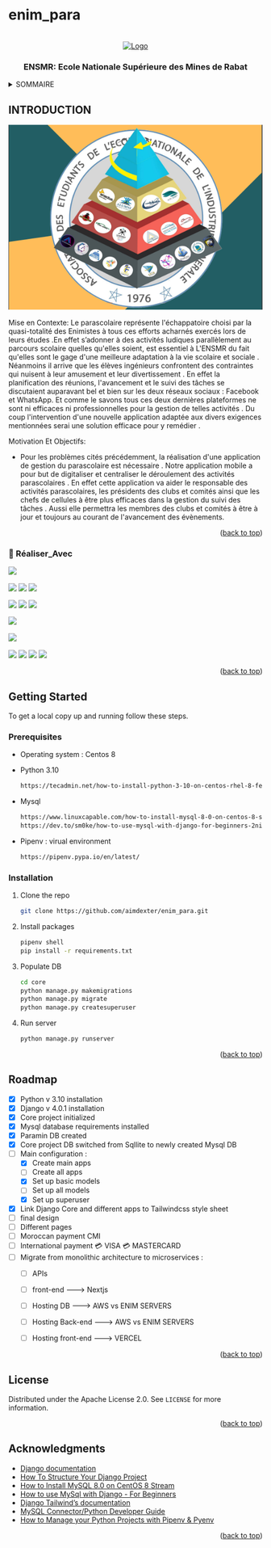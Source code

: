 # enim_para
<div id="top"></div>

<!-- PROJECT SHIELDS -->
<!--
*** I'm using markdown "reference style" links for readability.
*** Reference links are enclosed in brackets [ ] instead of parentheses ( ).
*** See the bottom of this document for the declaration of the reference variables
*** for contributors-url, forks-url, etc. This is an optional, concise syntax you may use.
*** https://www.markdownguide.org/basic-syntax/#reference-style-links
-->


<!-- PROJECT LOGO -->
<br />
<div align="center">
  <a href="https://github.com/othneildrew/Best-README-Template">
    <img src="https://cdn-05.9rayti.com/rsrc/cache/widen_292/uploads/2012/07/mines-rabat-logo.png" alt="Logo" >
  </a>

  <h3 align="center">ENSMR: Ecole Nationale Supérieure des Mines de Rabat</h3>

</div>



<!-- TABLE OF CONTENTS -->
<details>
  <summary>SOMMAIRE</summary>
  <ol>
    <li>
      <a href="#INTRODUCTION">INTRODUCTION</a>
      <ul>
        <li><a href="#Réaliser_Avec">Réaliser Avec</a></li>
      </ul>
    </li>
    <li>
      <a href="#getting-started">Getting Started</a>
      <ul>
        <li><a href="#prerequisites">Prerequisites</a></li>
        <li><a href="#installation">Installation</a></li>
      </ul>
    </li>
    <li><a href="#usage">Usage</a></li>
    <li><a href="#roadmap">Roadmap</a></li>
    <li><a href="#contributing">Contributing</a></li>
    <li><a href="#license">License</a></li>
    <li><a href="#contact">Contact</a></li>
    <li><a href="#acknowledgments">Acknowledgments</a></li>
  </ol>
</details>



<!-- ABOUT THE PROJECT -->
## INTRODUCTION
<div align="center">
  
[![Product Name Screen Shot][product-screenshot]](https://example.com)
  
</div>
Mise en Contexte:
Le parascolaire représente l'échappatoire choisi par la quasi-totalité des Enimistes à tous
ces efforts acharnés exercés lors de leurs études .En effet s’adonner à des activités
ludiques parallèlement au parcours scolaire quelles qu'elles soient, est essentiel à
L'ENSMR du fait qu'elles sont le gage d'une meilleure adaptation à la vie scolaire et
sociale .
Néanmoins il arrive que les élèves ingénieurs confrontent des contraintes qui nuisent à
leur amusement et leur divertissement .
En effet la planification des réunions, l'avancement et le suivi des tâches se discutaient
auparavant bel et bien sur les deux réseaux sociaux : Facebook et WhatsApp. Et comme
le savons tous ces deux dernières plateformes ne sont ni efficaces ni professionnelles
pour la gestion de telles activités . Du coup l'intervention d'une nouvelle application
adaptée aux divers exigences mentionnées serai une solution efficace pour y remédier .

Motivation Et Objectifs:
* Pour les problèmes cités précédemment, la réalisation d'une application de gestion du
parascolaire est nécessaire . Notre application mobile a pour but de digitaliser et
centraliser le déroulement des activités parascolaires . En effet cette application va aider
le responsable des activités parascolaires, les présidents des clubs et comités ainsi que
les chefs de cellules à être plus efficaces dans la gestion du suivi des tâches . Aussi elle
permettra les membres des clubs et comités à être à jour et toujours au courant de
l'avancement des évènements.

<p align="right">(<a href="#top">back to top</a>)</p>



### 💼 Réaliser_Avec

![](https://img.shields.io/badge/Design-figma-informational?style=flat&logo=figma&logoColor=white&color=4AB197)
<br>

![](https://img.shields.io/badge/Code-HTML5-informational?style=flat&logo=html5&logoColor=white&color=4AB197)
![](https://img.shields.io/badge/Style-CSS-informational?style=flat&logo=css3&logoColor=white&color=4AB197)
![](https://img.shields.io/badge/Style-Tailwind-informational?style=flat&logo=Tailwind-CSS&logoColor=white&color=4AB197)
<br>

![](https://img.shields.io/badge/Code-python-informational?style=flat&logo=python&logoColor=white&color=4AB197)
![](https://img.shields.io/badge/Code-django-informational?style=flat&logo=django&logoColor=white&color=4AB197)
![](https://img.shields.io/badge/Code-JavaScript-informational?style=flat&logo=JavaScript&logoColor=white&color=4AB197)
<br>

![](https://img.shields.io/badge/Db-MySQL-informational?style=flat&logo=MySQL&logoColor=white&color=4AB197)
<br>

![](https://img.shields.io/badge/Hosting-herokul-informational?style=flat&logo=heroku&logoColor=white&color=4AB197)


![](https://img.shields.io/badge/Tools-Actions-informational?style=flat&logo=github-actions&logoColor=white&color=4AB197)
![](https://img.shields.io/badge/Tools-NPM-informational?style=flat&logo=npm&logoColor=white&color=4AB197)
![](https://img.shields.io/badge/Tools-GitHub-informational?style=flat&logo=GitHub&logoColor=white&color=4AB197)
![](https://img.shields.io/badge/Tools-Jira-informational?style=flat&logo=Jira-Software&logoColor=white&color=4AB197)
<p align="right">(<a href="#top">back to top</a>)</p>



<!-- GETTING STARTED -->
## Getting Started

To get a local copy up and running follow these steps.

### Prerequisites

* Operating system : Centos 8
  
* Python 3.10
  
  ```sh
  https://tecadmin.net/how-to-install-python-3-10-on-centos-rhel-8-fedora/ 
  ```

* Mysql

  ```sh
  https://www.linuxcapable.com/how-to-install-mysql-8-0-on-centos-8-stream/
  https://dev.to/sm0ke/how-to-use-mysql-with-django-for-beginners-2ni0
  ```
  
* Pipenv : virual environment 

  ```sh
  https://pipenv.pypa.io/en/latest/
  ```

### Installation

1. Clone the repo
   ```sh
   git clone https://github.com/aimdexter/enim_para.git
   ```
2. Install packages
   ```sh
   pipenv shell
   pip install -r requirements.txt
   ```
3. Populate DB 
   ```sh
   cd core
   python manage.py makemigrations
   python manage.py migrate
   python manage.py createsuperuser
   ```
4. Run server 
   ```sh
   python manage.py runserver
   ```
<p align="right">(<a href="#top">back to top</a>)</p>



<!-- ROADMAP -->
## Roadmap

- [x] Python v 3.10 installation
- [x] Django v 4.0.1 installation
- [x] Core project initialized
- [x] Mysql database requirements installed
- [x] Paramin DB created
- [x] Core project DB switched from Sqllite to newly created Mysql DB
- [ ] Main configuration :
    - [x] Create main apps
    - [ ] Create all apps
    - [x] Set up basic models
    - [ ] Set up all models
    - [x] Set up superuser
- [x] Link Django Core and different apps to Tailwindcss style sheet
- [ ] final design
- [ ] Different pages
- [ ] Moroccan payment CMI
- [ ] International payment 💳 VISA 💳 MASTERCARD
- [ ] Migrate from monolithic architecture to microservices :
    - [ ] APIs
    - [ ] front-end ---> Nextjs
    - [ ] Hosting DB ---> AWS vs ENIM SERVERS
    - [ ] Hosting Back-end ---> AWS vs ENIM SERVERS
    - [ ] Hosting front-end ---> VERCEL


<p align="right">(<a href="#top">back to top</a>)</p>

<!-- LICENSE -->
## License

Distributed under the Apache License 2.0. See `LICENSE` for more information.

<p align="right">(<a href="#top">back to top</a>)</p>



<!-- ACKNOWLEDGMENTS -->
## Acknowledgments

* [Django documentation](https://docs.djangoproject.com/en/4.0/)
* [How To Structure Your Django Project](https://python.plainenglish.io/how-to-structure-your-django-project-a5d50333a644)
* [How to Install MySQL 8.0 on CentOS 8 Stream](https://www.linuxcapable.com/how-to-install-mysql-8-0-on-centos-8-stream/)
* [How to use MySql with Django - For Beginners](https://dev.to/sm0ke/how-to-use-mysql-with-django-for-beginners-2ni0)
* [Django Tailwind’s documentation](https://django-tailwind.readthedocs.io/en/latest/)
* [MySQL Connector/Python Developer Guide](https://dev.mysql.com/doc/connector-python/en/connector-python-django-backend.html)
* [How to Manage your Python Projects with Pipenv & Pyenv](https://www.rootstrap.com/blog/how-to-manage-your-python-projects-with-pipenv-pyenv/)


<p align="right">(<a href="#top">back to top</a>)</p>



<!-- MARKDOWN LINKS & IMAGES -->
<!-- https://www.markdownguide.org/basic-syntax/#reference-style-links -->
[contributors-shield]: https://img.shields.io/github/contributors/othneildrew/Best-README-Template.svg?style=for-the-badge
[contributors-url]: https://github.com/othneildrew/Best-README-Template/graphs/contributors
[forks-shield]: https://img.shields.io/github/forks/othneildrew/Best-README-Template.svg?style=for-the-badge
[forks-url]: https://github.com/othneildrew/Best-README-Template/network/members
[stars-shield]: https://img.shields.io/github/stars/othneildrew/Best-README-Template.svg?style=for-the-badge
[stars-url]: https://github.com/othneildrew/Best-README-Template/stargazers
[issues-shield]: https://img.shields.io/github/issues/othneildrew/Best-README-Template.svg?style=for-the-badge
[issues-url]: https://github.com/othneildrew/Best-README-Template/issues
[license-shield]: https://img.shields.io/github/license/othneildrew/Best-README-Template.svg?style=for-the-badge
[license-url]: https://github.com/othneildrew/Best-README-Template/blob/master/LICENSE.txt
[linkedin-shield]: https://img.shields.io/badge/-LinkedIn-black.svg?style=for-the-badge&logo=linkedin&colorB=555
[linkedin-url]: https://linkedin.com/in/othneildrew
[product-screenshot]: paraenim.png
